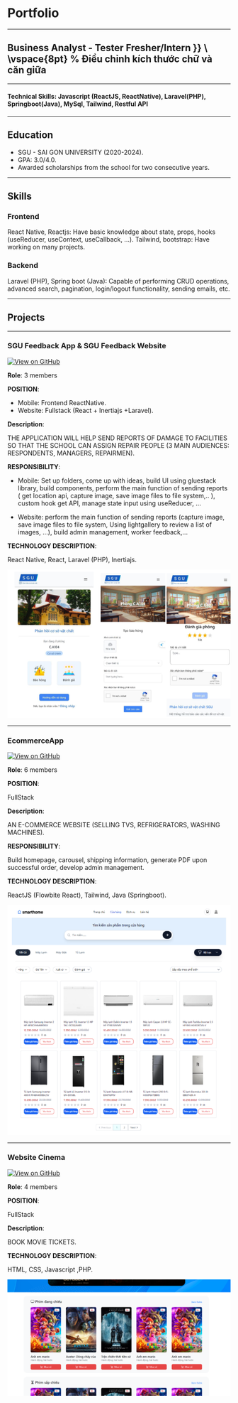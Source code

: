 # Portfolio

---

##  Business Analyst - Tester Fresher/Intern }} \\ \vspace{8pt} % Điều chỉnh kích thước chữ và căn giữa

---

#### Technical Skills: Javascript (ReactJS, ReactNative), Laravel(PHP), Springboot(Java), MySql, Tailwind, Restful API

---

## Education

- SGU - SAI GON UNIVERSITY (2020-2024).
- GPA: 3.0/4.0.
- Awarded scholarships from the school for two consecutive years.

---

## Skills

### Frontend

React Native, Reactjs: Have basic knowledge about state, props, hooks (useReducer, useContext, useCallback, ...).
Tailwind, bootstrap: Have working on many projects.

### Backend

Laravel (PHP), Spring boot (Java): Capable of performing CRUD operations, advanced search, pagination, login/logout functionality, sending emails, etc.

---

## Projects

---

### SGU Feedback App & SGU Feedback Website

[![View on GitHub](https://img.shields.io/badge/GitHub-View_on_GitHub-blue?logo=GitHub)](https://github.com/teamdptl/ReportMobile)

**Role**: 3 members

**POSITION**:

- Mobile: Frontend ReactNative.
- Website: Fullstack (React + Inertiajs +Laravel).

**Description**:

THE APPLICATION WILL HELP SEND REPORTS OF DAMAGE TO FACILITIES SO THAT THE SCHOOL CAN ASSIGN REPAIR PEOPLE (3 MAIN AUDIENCES: RESPONDENTS, MANAGERS, REPAIRMEN).

**RESPONSIBILITY**:

- Mobile: Set up folders, come up with ideas, build UI using gluestack library, build components, perform the main function of sending reports ( get location api, capture image, save image files to file system,.. ), custom hook get API, manage state input using useReducer, ...

- Website: perform the main function of sending reports (capture image, save image files to file system, Using lightgallery to review a list of images, ...), build admin management, worker feedback,...

**TECHNOLOGY DESCRIPTION**:

React Native, React, Laravel (PHP), Inertiajs.

![EEG Band Discovery](/assets/img/project_3.png)

---

### EcommerceApp

[![View on GitHub](https://img.shields.io/badge/GitHub-View_on_GitHub-blue?logo=GitHub)](https://github.com/teamdptl/EcommerceApp)

**Role**: 6 members

**POSITION**:

FullStack

**Description**:

AN E-COMMERCE WEBSITE (SELLING TVS, REFRIGERATORS, WASHING MACHINES).

**RESPONSIBILITY**:

Build homepage, carousel, shipping information, generate PDF upon successful order, develop admin management.

**TECHNOLOGY DESCRIPTION**:

ReactJS (Flowbite React), Tailwind, Java (Springboot).

![EEG Band Discovery](/assets/img/project_1.png)

---

### Website Cinema

[![View on GitHub](https://img.shields.io/badge/GitHub-View_on_GitHub-blue?logo=GitHub)](https://github.com/teamdptl/WebsiteRapPhim)

**Role**: 4 members

**POSITION**:

FullStack

**Description**:

BOOK MOVIE TICKETS.

**TECHNOLOGY DESCRIPTION**:

HTML, CSS, Javascript ,PHP.

![EEG Band Discovery](/assets/img/project_2.png)
